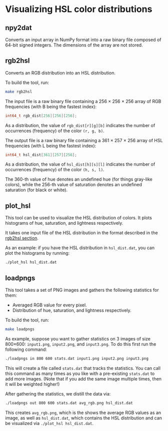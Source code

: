 # Visualizing HSL color distributions

## npy2dat

Converts an input array in NumPy format into a raw binary file composed of
64-bit signed integers.  The dimensions of the array are not stored.

## rgb2hsl

Converts an RGB distribution into an HSL distribution.

To build the tool, run:

~~~sh
make rgb2hsl
~~~

The input file is a raw binary file containing a 256 × 256 × 256 array of RGB
frequencies (with B being the fastest index):

~~~c
int64_t rgb_dist[256][256][256];
~~~

As a distribution, the value of `rgb_dist[r][g][b]` indicates the number of
occurrences (frequency) of the color `(r, g, b)`.

The output file is a raw binary file containing a 361 × 257 × 256 array of HSL
frequencies (with L being the fastest index):

~~~c
int64_t hsl_dist[361][257][256];
~~~

As a distribution, the value of `hsl_dist[h][s][l]` indicates the number of
occurrences (frequency) of the color `(h, s, l)`.

The 360-th value of hue denotes an undefined hue (for things gray-like
colors), while the 256-th value of saturation denotes an undefined saturation
(for black or white).

## plot_hsl

This tool can be used to visualize the HSL distribution of colors.  It plots
histograms of hue, saturation, and lightness respectively.

It takes one input file of the HSL distribution in the format described in the
[rgb2hsl section](#rgb2hsl).

As an example: if you have the HSL distribution in `hsl_dist.dat`, you can
plot the histograms by running:

~~~sh
./plot_hsl hsl_dist.dat
~~~

## loadpngs

This tool takes a set of PNG images and gathers the following statistics for
them:

  - Averaged RGB value for every pixel.
  - Distribution of hue, saturation, and lightness respectively.

To build the tool, run:

~~~sh
make loadpngs
~~~

As example, suppose you want to gather statistics on 3 images of size 800×600:
`input1.png`, `input2.png`, and `input3.png`.  To do this first run the
following command:

~~~sh
./loadpngs in 800 600 stats.dat input1.png input2.png input3.png
~~~

This will create a file called `stats.dat` that tracks the statistics.  You
can call this command as many times as you like with a pre-existing
`stats.dat` to add more images.  (Note that if you add the same image multiple
times, then it will be weighted higher!)

After gathering the statistics, we distill the data via:

~~~sh
./loadpngs out 800 600 stats.dat avg_rgb.png hsl_dist.dat
~~~

This creates `avg_rgb.png`, which is the shows the average RGB values as an
image, as well as `hsl_dist.dat`, which contains the HSL distribution and can
be visualized via `./plot_hsl hsl_dist.dat`.
